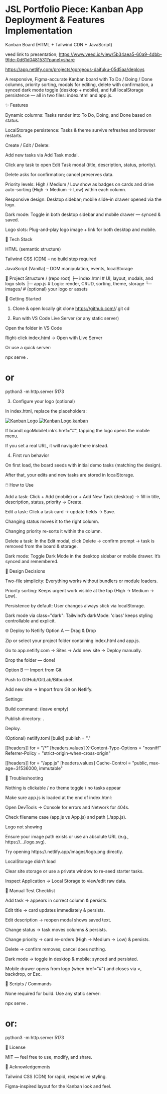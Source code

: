 # JSL Portfolio Piece: Kanban App Deployment & Features Implementation
Kanban Board (HTML + Tailwind CDN + JavaScript)

veed link to presentation; https://www.veed.io/view/5b34aea5-60a9-4dbb-9fde-0d61d0481531?panel=share

https://app.netlify.com/projects/gorgeous-daifuku-05d5aa/deploys

A responsive, Figma-accurate Kanban board with To Do / Doing / Done columns, priority sorting, modals for editing, delete with confirmation, a synced dark mode toggle (desktop + mobile), and full localStorage persistence — all in two files: index.html and app.js.

✨ Features

Dynamic columns: Tasks render into To Do, Doing, and Done based on status.

LocalStorage persistence: Tasks & theme survive refreshes and browser restarts.

Create / Edit / Delete:

Add new tasks via Add Task modal.

Click any task to open Edit Task modal (title, description, status, priority).

Delete asks for confirmation; cancel preserves data.

Priority levels: High / Medium / Low show as badges on cards and drive auto-sorting (High → Medium → Low) within each column.

Responsive design: Desktop sidebar; mobile slide-in drawer opened via the logo.

Dark mode: Toggle in both desktop sidebar and mobile drawer — synced & saved.

Logo slots: Plug-and-play logo image + link for both desktop and mobile.

🧩 Tech Stack

HTML (semantic structure)

Tailwind CSS (CDN) – no build step required

JavaScript (Vanilla) – DOM manipulation, events, localStorage

📂 Project Structure
/ (repo root)
├─ index.html        # UI, layout, modals, and logo slots
├─ app.js            # Logic: render, CRUD, sorting, theme, storage
└─ images/           # (optional) your logo or assets

🚀 Getting Started
1) Clone & open locally
git clone https://github.com/<your-username>/<your-repo>.git
cd <your-repo>

2) Run with VS Code Live Server (or any static server)

Open the folder in VS Code

Right-click index.html → Open with Live Server

Or use a quick server:

npx serve .
# or
python3 -m http.server 5173

3) Configure your logo (optional)

In index.html, replace the placeholders:

<!-- Desktop -->
<a id="brandLogoDesktopLink" href="YOUR_LOGO_LINK_HERE" class="block w-10 h-10">
  <img id="brandLogoDesktop" src="YOUR_LOGO_URL_HERE" alt="Kanban Logo" class="w-full h-full object-contain">
</a>

<!-- Mobile (acts as menu opener if href="#" ) -->
<a id="brandLogoMobileLink" href="#" class="flex items-center gap-2">
  <img id="brandLogoMobile" src="YOUR_LOGO_URL_HERE" alt="Kanban Logo" class="w-10 h-10 object-contain">
  <span class="text-lg font-bold">kanban</span>
</a>


If brandLogoMobileLink’s href="#", tapping the logo opens the mobile menu.

If you set a real URL, it will navigate there instead.

4) First run behavior

On first load, the board seeds with initial demo tasks (matching the design).

After that, your edits and new tasks are stored in localStorage.

🖱️ How to Use

Add a task:
Click + Add (mobile) or + Add New Task (desktop) → fill in title, description, status, priority → Create.

Edit a task:
Click a task card → update fields → Save.

Changing status moves it to the right column.

Changing priority re-sorts it within the column.

Delete a task:
In the Edit modal, click Delete → confirm prompt → task is removed from the board & storage.

Dark mode:
Toggle Dark Mode in the desktop sidebar or mobile drawer. It’s synced and remembered.

🧠 Design Decisions

Two-file simplicity: Everything works without bundlers or module loaders.

Priority sorting: Keeps urgent work visible at the top (High → Medium → Low).

Persistence by default: User changes always stick via localStorage.

Dark mode via class="dark": Tailwind’s darkMode: 'class' keeps styling controllable and explicit.

🌐 Deploy to Netlify
Option A — Drag & Drop

Zip or select your project folder containing index.html and app.js.

Go to app.netlify.com → Sites → Add new site → Deploy manually.

Drop the folder — done!

Option B — Import from Git

Push to GitHub/GitLab/Bitbucket.

Add new site → Import from Git on Netlify.

Settings:

Build command: (leave empty)

Publish directory: .

Deploy.

(Optional) netlify.toml
[build]
  publish = "."

[[headers]]
  for = "/*"
  [headers.values]
    X-Content-Type-Options = "nosniff"
    Referrer-Policy = "strict-origin-when-cross-origin"

[[headers]]
  for = "/app.js"
  [headers.values]
    Cache-Control = "public, max-age=31536000, immutable"

🐛 Troubleshooting

Nothing is clickable / no theme toggle / no tasks appear

Make sure app.js is loaded at the end of index.html:

<script src="./app.js"></script>


Open DevTools → Console for errors and Network for 404s.

Check filename case (app.js vs App.js) and path (./app.js).

Logo not showing

Ensure your image path exists or use an absolute URL (e.g., https://.../logo.svg).

Try opening https://<yoursite>.netlify.app/images/logo.png directly.

LocalStorage didn’t load

Clear site storage or use a private window to re-seed starter tasks.

Inspect Application → Local Storage to view/edit raw data.

🧪 Manual Test Checklist

 Add task → appears in correct column & persists.

 Edit title → card updates immediately & persists.

 Edit description → reopen modal shows saved text.

 Change status → task moves columns & persists.

 Change priority → card re-orders (High → Medium → Low) & persists.

 Delete → confirm removes; cancel does nothing.

 Dark mode → toggle in desktop & mobile; synced and persisted.

 Mobile drawer opens from logo (when href="#") and closes via ×, backdrop, or Esc.

📝 Scripts / Commands

None required for build. Use any static server:

npx serve .
# or:
python3 -m http.server 5173

📜 License

MIT — feel free to use, modify, and share.

🙌 Acknowledgements

Tailwind CSS (CDN) for rapid, responsive styling.

Figma-inspired layout for the Kanban look and feel.



